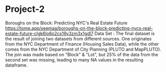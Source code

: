 # Project-2
Boroughs on the Block: Predicting NYC's Real Estate Future
https://tome.app/seemaa/boroughs-on-the-block-predicting-nycs-real-estate-future-clgk6lo6o2cs19v3zm3x1gdl7
Data Set :
The final dataset is the result of joining two datasets from different sources. One originates from the NYC Department of Finance (Housing Sales Data), while the other comes from the NYC Department of City Planning (PLUTO and MapPLUTO). The join was made based on "Block" & "Lot", but 25% of the data from the second set was missing, leading to many NA values in the resulting dataframe.
